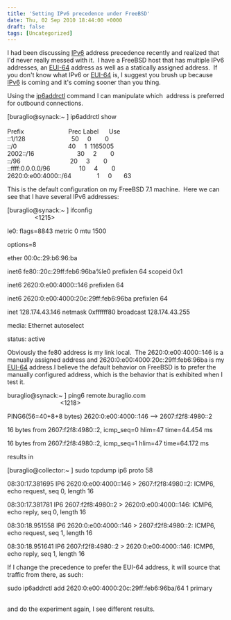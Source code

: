 ```yaml
---
title: 'Setting IPv6 precedence under FreeBSD'
date: Thu, 02 Sep 2010 18:44:00 +0000
draft: false
tags: [Uncategorized]
---
```


I had been discussing [IPv6](http://en.wikipedia.org/wiki/IPv6) address precedence recently and realized that I'd never really messed with it.  I have a FreeBSD host that has multiple IPv6 addresses, an [EUI-64](http://standards.ieee.org/regauth/oui/tutorials/EUI64.html) address as well as a statically assigned address.  If you don't know what IPv6 or [EUI-64](http://standards.ieee.org/regauth/oui/tutorials/EUI64.html) is, I suggest you brush up because [IPv6](http://en.wikipedia.org/wiki/IPv6) is coming and it's coming sooner than you thing.  
  
Using the [ip6addrctl](http://man.freetechsecrets.com/ip6addrctl.8.html) command I can manipulate which  address is preferred for outbound connections.  
  
  
\[buraglio@synack:~ \] ip6addrctl show                                                                                          
Prefix                          Prec Label      Use  
::1/128                           50     0        0  
::/0                              40     1  1165005  
2002::/16                         30     2        0  
::/96                             20     3        0  
::ffff:0.0.0.0/96                 10     4        0  
2620:0:e00:4000::/64               1     0       63  

  

This is the default configuration on my FreeBSD 7.1 machine.  Here we can see that I have several IPv6 addresses:

  

\[buraglio@synack:~ \] ifconfig                                                                                               <1215>

le0: flags=8843 metric 0 mtu 1500

options=8

ether 00:0c:29:b6:96:ba

inet6 fe80::20c:29ff:feb6:96ba%le0 prefixlen 64 scopeid 0x1 

inet6 2620:0:e00:4000::146 prefixlen 64 

inet6 2620:0:e00:4000:20c:29ff:feb6:96ba prefixlen 64 

inet 128.174.43.146 netmask 0xffffff80 broadcast 128.174.43.255

media: Ethernet autoselect

status: active

  

Obviously the fe80 address is my link local.  The 2620:0:e00:4000::146 is a manually assigned address and 2620:0:e00:4000:20c:29ff:feb6:96ba is my [EUI-64](http://standards.ieee.org/regauth/oui/tutorials/EUI64.html) address.I believe the default behavior on FreeBSD is to prefer the manually configured address, which is the behavior that is exhibited when I test it.  

  

buraglio@synack:~ \] ping6 remote.buraglio.com                                                                              <1218>

PING6(56=40+8+8 bytes) 2620:0:e00:4000::146 --> 2607:f2f8:4980::2

16 bytes from 2607:f2f8:4980::2, icmp\_seq=0 hlim=47 time=44.454 ms

16 bytes from 2607:f2f8:4980::2, icmp\_seq=1 hlim=47 time=64.172 ms

  

results in

  

\[buraglio@collector:~ \] sudo tcpdump ip6 proto 58

  

08:30:17.381695 IP6 2620:0:e00:4000::146 > 2607:f2f8:4980::2: ICMP6, echo request, seq 0, length 16

08:30:17.381781 IP6 2607:f2f8:4980::2 > 2620:0:e00:4000::146: ICMP6, echo reply, seq 0, length 16

08:30:18.951558 IP6 2620:0:e00:4000::146 > 2607:f2f8:4980::2: ICMP6, echo request, seq 1, length 16

08:30:18.951641 IP6 2607:f2f8:4980::2 > 2620:0:e00:4000::146: ICMP6, echo reply, seq 1, length 16

  

If I change the precedence to prefer the EUI-64 address, it will source that traffic from there, as such:  

sudo ip6addrctl add 2620:0:e00:4000:20c:29ff:feb6:96ba/64 1 primary                              

  
and do the experiment again, I see different results.